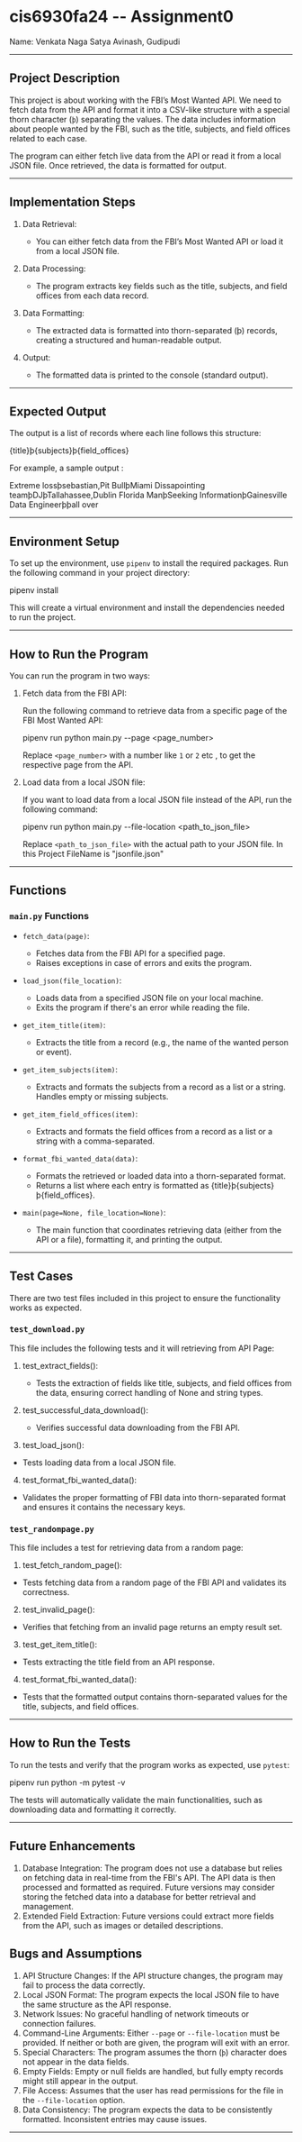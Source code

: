 # cis6930fa24 -- Assignment0

Name: Venkata Naga Satya Avinash, Gudipudi

---

## Project Description

This project is about working with the FBI’s Most Wanted API. We need to fetch data from the API and format it into a CSV-like structure with a special thorn character (`þ`) separating the values. The data includes information about people wanted by the FBI, such as the title, subjects, and field offices related to each case. 

The program can either fetch live data from the API or read it from a local JSON file. Once retrieved, the data is formatted for output.

---

## Implementation Steps

1. Data Retrieval: 
   - You can either fetch data from the FBI’s Most Wanted API or load it from a local JSON file.
   
2. Data Processing: 
   - The program extracts key fields such as the title, subjects, and field offices from each data record.
   
3. Data Formatting: 
   - The extracted data is formatted into thorn-separated (þ) records, creating a structured and human-readable output.

4. Output: 
   - The formatted data is printed to the console (standard output).

---

## Expected Output

The output is a list of records where each line follows this structure:

{title}þ{subjects}þ{field_offices}


For example, a sample output :

Extreme lossþsebastian,Pit BullþMiami
Dissapointing teamþDJþTallahassee,Dublin
Florida ManþSeeking InformationþGainesville
Data Engineerþþall over


---

## Environment Setup

To set up the environment, use `pipenv` to install the required packages. Run the following command in your project directory:


pipenv install 


This will create a virtual environment and install the dependencies needed to run the project.

---

## How to Run the Program

You can run the program in two ways:

1. Fetch data from the FBI API:

   Run the following command to retrieve data from a specific page of the FBI Most Wanted API:

   
   pipenv run python main.py --page <page_number>
   

   Replace `<page_number>` with a number like `1` or `2` etc , to get the respective page from the API.

2. Load data from a local JSON file:

   If you want to load data from a local JSON file instead of the API, run the following command:

   
   pipenv run python main.py --file-location <path_to_json_file>
   

   Replace `<path_to_json_file>` with the actual path to your JSON file.
   In this Project FileName is "jsonfile.json"

---

## Functions

### `main.py` Functions

- `fetch_data(page)`: 

  - Fetches data from the FBI API for a specified page.
  - Raises exceptions in case of errors and exits the program.
  
- `load_json(file_location)`: 

  - Loads data from a specified JSON file on your local machine.
  - Exits the program if there's an error while reading the file.

- `get_item_title(item)`: 

  - Extracts the title from a record (e.g., the name of the wanted person or event).

- `get_item_subjects(item)`: 

  - Extracts and formats the subjects from a record as a list or a string. Handles empty or missing subjects.

- `get_item_field_offices(item)`:

  - Extracts and formats the field offices from a record as a list or a string with a comma-separated.

- `format_fbi_wanted_data(data)`:

  - Formats the retrieved or loaded data into a thorn-separated format.
  - Returns a list where each entry is formatted as {title}þ{subjects}þ{field_offices}.

- `main(page=None, file_location=None)`: 

  - The main function that coordinates retrieving data (either from the API or a file), formatting it, and printing the output.


---

## Test Cases

There are two test files included in this project to ensure the functionality works as expected.

### `test_download.py`

This file includes the following tests and it will retrieving from API Page:

1. test_extract_fields():
   - Tests the extraction of fields like title, subjects, and field offices from the data, ensuring correct handling of None and string types.

2. test_successful_data_download():
   - Verifies successful data downloading from the FBI API.

3. test_load_json():
  - Tests loading data from a local JSON file.

4. test_format_fbi_wanted_data():
  - Validates the proper formatting of FBI data into thorn-separated format and ensures it contains the necessary keys.
   


### `test_randompage.py`

This file includes a test for retrieving data from a random page:

1. test_fetch_random_page():
  - Tests fetching data from a random page of the FBI API and validates its correctness.

2. test_invalid_page():
  - Verifies that fetching from an invalid page returns an empty result set.

3. test_get_item_title():
  - Tests extracting the title field from an API response.

4. test_format_fbi_wanted_data():
  - Tests that the formatted output contains thorn-separated values for the title, subjects, and field offices.
  
---

## How to Run the Tests

To run the tests and verify that the program works as expected, use `pytest`:


pipenv run python -m pytest -v


The tests will automatically validate the main functionalities, such as downloading data and formatting it correctly.

---

## Future Enhancements
1. Database Integration: The program does not use a database but relies on fetching data in real-time from the FBI's API. The API data is then processed and formatted as required. Future versions may consider storing the fetched data into a database for better retrieval and management.
2. Extended Field Extraction: Future versions could extract more fields from the API, such as images or detailed descriptions.

## Bugs and Assumptions

1. API Structure Changes: If the API structure changes, the program may fail to process the data correctly.
2. Local JSON Format: The program expects the local JSON file to have the same structure as the API response.
3. Network Issues: No graceful handling of network timeouts or connection failures.
4. Command-Line Arguments: Either `--page` or `--file-location` must be provided. If neither or both are given, the program will exit with an error.
5. Special Characters: The program assumes the thorn (`þ`) character does not appear in the data fields.
6. Empty Fields: Empty or null fields are handled, but fully empty records might still appear in the output.
7. File Access: Assumes that the user has read permissions for the file in the `--file-location` option.
8. Data Consistency: The program expects the data to be consistently formatted. Inconsistent entries may cause issues.

---
